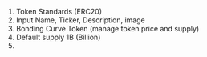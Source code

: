 1. Token Standards (ERC20)
2. Input Name, Ticker, Description, image
3. Bonding Curve Token (manage token price and supply)
4. Default supply 1B (Billion)
5. 
